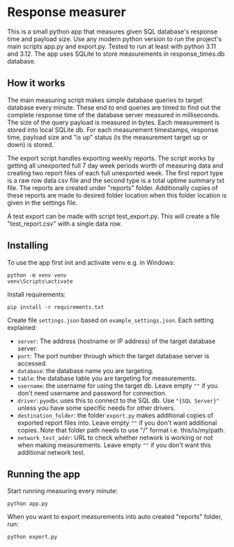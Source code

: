 # Response measurer

This is a small python app that measures given SQL database's response time and payload size. Use any modern python version to run the project's main scripts app.py and export.py. Tested to run at least with python 3.11 and 3.12. The app uses SQLite to store measurements in response_times.db database.

## How it works

The main measuring script makes simple database queries to target database every minute. These end to end queries are timed to find out the complete response time of the database server measured in milliseconds. The size of the query payload is measured in bytes. Each measurement is stored into local SQLite db. For each measurement timestamps, response time, payload size and "is up" status (is the measurement target up or down) is stored.´

The export script handles exporting weekly reports. The script works by getting all unexported full 7 day week periods worth of measuring data and creating two report files of each full unexported week. The first report type is a raw row data csv file and the second type is a total uptime summary txt file. The reports are created under "reports" folder. Additionally copies of these reports are made to desired folder location when this folder location is given in the settings file.

A test export can be made with script test_export.py. This will create a file "test_report.csv" with a single data row.

## Installing

To use the app first init and activate venv e.g. in Windows:
```
python -m venv venv
venv\Scripts\activate
```

Install requirements:
```
pip install -r requirements.txt
```

Create file `settings.json` based on `example_settings.json`. Each setting explained:
- `server`: The address (hostname or IP address) of the target database server.
- `port`: The port number through which the target database server is accessed.
- `database`: the database name you are targeting.
- `table`: the database table you are targeting for measurements.
- `username`: the username for using the target db. Leave empty `""` if you don't need username and password for connection.
- `driver`: `pyodbc` uses this to connect to the SQL db. Use `"{SQL Server}"` unless you have some specific needs for other drivers.
- `destination_folder`: the folder `export.py` makes additional copies of exported report files into. Leave empty `""` if you don't want additional copies. Note that folder path needs to use "/" format i.e. this/is/my/path.
- `network_test_addr`: URL to check whether network is working or not when making measurements. Leave empty `""` if you don't want this additional network test.

## Running the app

Start running measuring every minute:
```
python app.py
```

When you want to export measurements into auto created "reports" folder, run:
```
python export.py
```
